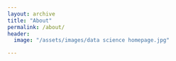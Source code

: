 ```yaml
---
layout: archive
title: "About"
permalink: /about/
header:
  image: "/assets/images/data science homepage.jpg"

---
```

